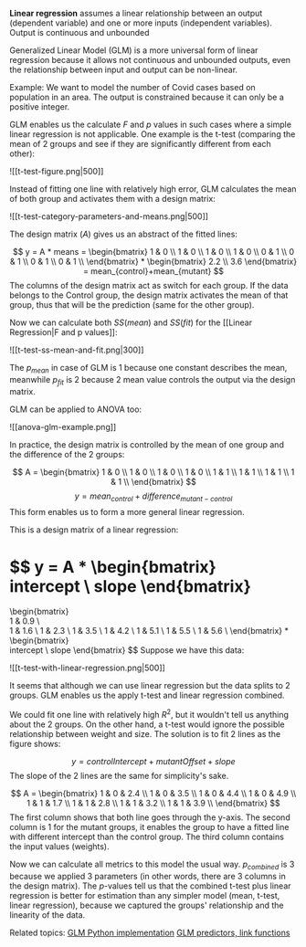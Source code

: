 **Linear regression** assumes a linear relationship between an output (dependent variable) and one or more inputs (independent variables). Output is continuous and unbounded

Generalized Linear Model (GLM) is a more universal form of linear regression because it allows not continuous and unbounded outputs, even the relationship between input and output can be non-linear.

Example: We want to model the number of Covid cases based on population in an area. The output is constrained because it can only be a positive integer.

GLM enables us the calculate $F$ and $p$ values in such cases where a simple linear regression is not applicable. One example is the t-test (comparing the mean of 2 groups and see if they are significantly different from each other):

![[t-test-figure.png|500]]

Instead of fitting one line with relatively high error, GLM calculates the mean of both group and activates them with a design matrix:

![[t-test-category-parameters-and-means.png|500]]

The design matrix ($A$) gives us an abstract of the fitted lines:

$$
y = A * means =
\begin{bmatrix}  
1 & 0 \\  
1 & 0 \\
1 & 0 \\
1 & 0 \\
0 & 1 \\
0 & 1 \\
0 & 1 \\
0 & 1 \\
\end{bmatrix}
*
\begin{bmatrix}  
2.2 \\
3.6
\end{bmatrix}
= mean_{control}+mean_{mutant}
$$
The columns of the design matrix act as switch for each group. If the data belongs to the Control group, the design matrix activates the mean of that group, thus that will be the prediction (same for the other group).

Now we can calculate both $SS(mean)$ and $SS(fit)$ for the [[Linear Regression|F and p values]]:

![[t-test-ss-mean-and-fit.png|300]]

The $p_{mean}$ in case of GLM is 1 because one constant describes the mean, meanwhile $p_{fit}$ is 2 because 2 mean value controls the output via the design matrix.

GLM can be applied to ANOVA too:

![[anova-glm-example.png]]

In practice, the design matrix is controlled by the mean of one group and the difference of the 2 groups:

$$
A =
\begin{bmatrix}  
1 & 0 \\  
1 & 0 \\
1 & 0 \\
1 & 0 \\
1 & 1 \\
1 & 1 \\
1 & 1 \\
1 & 1 \\
\end{bmatrix}
$$
$$
y = mean_{control}+difference_{mutant-control}
$$
This form enables us to form a more general linear regression.

This is a design matrix of a linear regression:

$$
y = A * 
\begin{bmatrix}  
intercept \\
slope
\end{bmatrix}
=
\begin{bmatrix}  
1 & 0.9 \\  
1 & 1.6 \\
1 & 2.3 \\
1 & 3.5 \\
1 & 4.2 \\
1 & 5.1 \\
1 & 5.5 \\
1 & 5.6 \\
\end{bmatrix}
*
\begin{bmatrix}  
intercept \\
slope
\end{bmatrix}
$$
Suppose we have this data:

![[t-test-with-linear-regression.png|500]]

It seems that although we can use linear regression but the data splits to 2 groups. GLM enables us the apply t-test and linear regression combined.

We could fit one line with relatively high $R^2$, but it wouldn't tell us anything about the 2 groups. On the other hand, a t-test would ignore the possible relationship between weight and size. The solution is to fit 2 lines as the figure shows:

$$
y = controlIntercept + mutantOffset + slope
$$
The slope of the 2 lines are the same for simplicity's sake.

$$
A =
\begin{bmatrix}  
1 & 0 & 2.4 \\
1 & 0 & 3.5 \\
1 & 0 & 4.4 \\
1 & 0 & 4.9 \\
1 & 1 & 1.7 \\
1 & 1 & 2.8 \\
1 & 1 & 3.2 \\
1 & 1 & 3.9 \\
\end{bmatrix}
$$
The first column shows that both line goes through the y-axis. The second column is 1 for the mutant groups, it enables the group to have a fitted line with different intercept than the control group. The third column contains the input values (weights).

Now we can calculate all metrics to this model the usual way. $p_{combined}$ is 3 because we applied 3 parameters (in other words, there are 3 columns in the design matrix). The $p$-values tell us that the combined t-test plus linear regression is better for estimation than any simpler model (mean, t-test, linear regression), because we captured the groups' relationship and the linearity of the data.

Related topics:
[GLM Python implementation](https://matthew-brett.github.io/teaching/glm_intro.html)
[GLM predictors, link functions](https://towardsdatascience.com/generalized-linear-models-9cbf848bb8ab)
